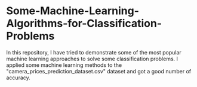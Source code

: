 # Some-Machine-Learning-Algorithms-for-Classification-Problems
In this repository, I have tried to demonstrate some of the most popular machine learning approaches to solve some classification problems. I applied some machine learning methods to the "camera_prices_prediction_dataset.csv" dataset and got a good number of accuracy.
